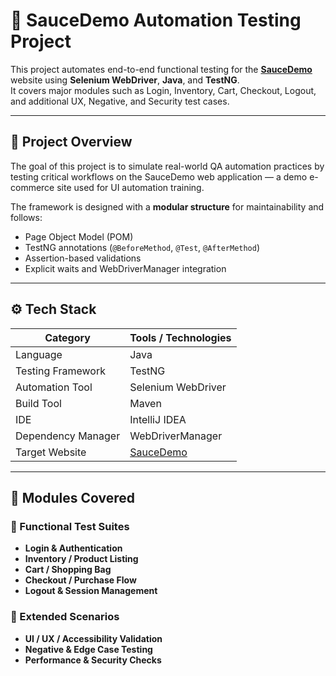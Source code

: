 # 🧪 SauceDemo Automation Testing Project

This project automates end-to-end functional testing for the [**SauceDemo**](https://www.saucedemo.com/) website using **Selenium WebDriver**, **Java**, and **TestNG**.  
It covers major modules such as Login, Inventory, Cart, Checkout, Logout, and additional UX, Negative, and Security test cases.

---

## 🚀 Project Overview

The goal of this project is to simulate real-world QA automation practices by testing critical workflows on the SauceDemo web application — a demo e-commerce site used for UI automation training.  

The framework is designed with a **modular structure** for maintainability and follows:
- Page Object Model (POM)
- TestNG annotations (`@BeforeMethod`, `@Test`, `@AfterMethod`)
- Assertion-based validations
- Explicit waits and WebDriverManager integration

---

## ⚙️ Tech Stack

| Category | Tools / Technologies |
|-----------|----------------------|
| Language | Java |
| Testing Framework | TestNG |
| Automation Tool | Selenium WebDriver |
| Build Tool | Maven |
| IDE | IntelliJ IDEA |
| Dependency Manager | WebDriverManager |
| Target Website | [SauceDemo](https://www.saucedemo.com/) |

---

## 🧩 Modules Covered

### 🔹 Functional Test Suites
- **Login & Authentication**
- **Inventory / Product Listing**
- **Cart / Shopping Bag**
- **Checkout / Purchase Flow**
- **Logout & Session Management**

### 🔹 Extended Scenarios
- **UI / UX / Accessibility Validation**
- **Negative & Edge Case Testing**
- **Performance & Security Checks**
